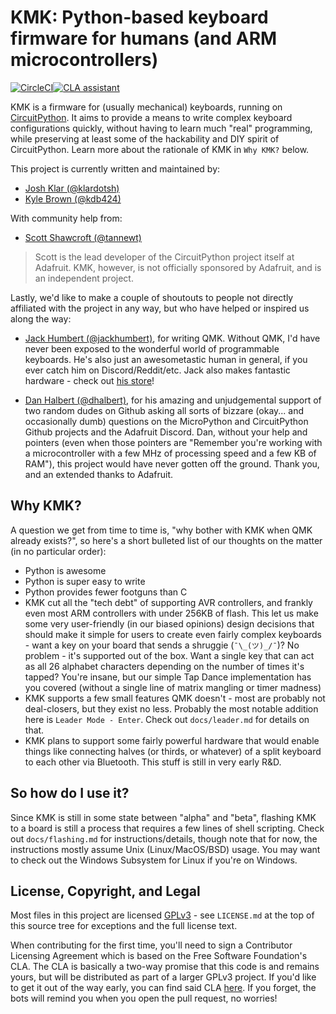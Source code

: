 # KMK: Python-based keyboard firmware for humans (and ARM microcontrollers)

[![CircleCI](https://circleci.com/gh/KMKfw/kmk_firmware/tree/master.svg?style=svg)](https://circleci.com/gh/KMKfw/kmk_firmware/tree/master)[![CLA assistant](https://cla-assistant.io/readme/badge/KMKfw/kmk_firmware)](https://cla-assistant.io/KMKfw/kmk_firmware)

KMK is a firmware for (usually mechanical) keyboards, running on
[CircuitPython](https://github.com/adafruit/circuitpython). It aims to provide a
means to write complex keyboard configurations quickly, without having to learn
much "real" programming, while preserving at least some of the hackability and
DIY spirit of CircuitPython. Learn more about the rationale of KMK in `Why KMK?`
below.

This project is currently written and maintained by:

- [Josh Klar (@klardotsh)](https://github.com/klardotsh)
- [Kyle Brown (@kdb424)](https://github.com/kdb424)

With community help from:

- [Scott Shawcroft (@tannewt)](https://github.com/tannewt)

> Scott is the lead developer of the CircuitPython project itself at Adafruit.
> KMK, however, is not officially sponsored by Adafruit, and is an independent
> project.

Lastly, we'd like to make a couple of shoutouts to people not directly
affiliated with the project in any way, but who have helped or inspired us along
the way:

- [Jack Humbert (@jackhumbert)](https://jackhumbert.com/), for writing QMK.
  Without QMK, I'd have never been exposed to the wonderful world of
  programmable keyboards. He's also just an awesometastic human in general, if
  you ever catch him on Discord/Reddit/etc. Jack also makes fantastic hardware -
  check out [his store](https://olkb.com)!

- [Dan Halbert (@dhalbert)](https://danhalbert.org/), for his amazing and
  unjudgemental support of two random dudes on Github asking all sorts of
  bizzare (okay...  and occasionally dumb) questions on the MicroPython and
  CircuitPython Github projects and the Adafruit Discord. Dan, without your help
  and pointers (even when those pointers are "Remember you're working with a
  microcontroller with a few MHz of processing speed and a few KB of RAM"), this
  project would have never gotten off the ground. Thank you, and an extended
  thanks to Adafruit.

## Why KMK?

A question we get from time to time is, "why bother with KMK when QMK already
exists?", so here's a short bulleted list of our thoughts on the matter (in no
particular order):

- Python is awesome
- Python is super easy to write
- Python provides fewer footguns than C
- KMK cut all the "tech debt" of supporting AVR controllers, and frankly even
  most ARM controllers with under 256KB of flash. This let us make some very
  user-friendly (in our biased opinions) design decisions that should make it
  simple for users to create even fairly complex keyboards - want a key on your
  board that sends a shruggie (`¯\_(ツ)_/¯`)? No problem - it's supported out of
  the box. Want a single key that can act as all 26 alphabet characters
  depending on the number of times it's tapped? You're insane, but our simple
  Tap Dance implementation has you covered (without a single line of matrix
  mangling or timer madness)
- KMK supports a few small features QMK doesn't - most are probably not
  deal-closers, but they exist no less. Probably the most notable addition here
  is `Leader Mode - Enter`. Check out `docs/leader.md` for details on that.
- KMK plans to support some fairly powerful hardware that would enable things
  like connecting halves (or thirds, or whatever) of a split keyboard to each
  other via Bluetooth. This stuff is still in very early R&D.

## So how do I use it?

Since KMK is still in some state between "alpha" and "beta", flashing KMK to a
board is still a process that requires a few lines of shell scripting. Check out
`docs/flashing.md` for instructions/details, though note that for now, the
instructions mostly assume Unix (Linux/MacOS/BSD) usage. You may want to check
out the Windows Subsystem for Linux if you're on Windows.

## License, Copyright, and Legal

Most files in this project are licensed
[GPLv3](https://tldrlegal.com/license/gnu-general-public-license-v3-(gpl-3)) -
see `LICENSE.md` at the top of this source tree for exceptions and the full
license text.

When contributing for the first time, you'll need to sign a Contributor
Licensing Agreement which is based on the Free Software Foundation's CLA. The
CLA is basically a two-way promise that this code is and remains yours, but will
be distributed as part of a larger GPLv3 project. If you'd like to get it out of
the way early, you can find said CLA [here](
https://cla-assistant.io/kmkfw/kmk_firmware). If you forget, the bots will
remind you when you open the pull request, no worries!
